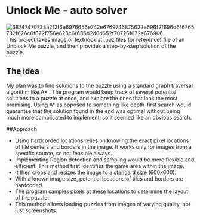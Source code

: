 # Unlock Me - auto solver
![68747470733a2f2f6e6976656e742e6769746875622e696f2f696d616765732f626c6f672f756e626c6f636b2d6d652f70726f672e676966](https://github.com/galax19ksh/Unblock-Me-Puzzle/assets/112553872/6f29294c-3d28-4a32-99ff-f4efc8e8bcb6)
This project takes image or text(look at .puz files for reference) file of an Unblock Me puzzle, and then provides a step-by-step solution of the puzzle.

## The idea 
My plan was to find solutions to the puzzle using a standard graph traversal algorithm like A* . The program would keep track of several potential solutions to a puzzle at once, and explore the ones that look the most promising. Using A* as opposed to something like depth-first search would guarantee that the solution found in the end was optimal without being much more complicated to implement, so it seemed like an obvious search.

##Approach
* Using hardcorded locations relies on knowing the exact pixel locations of tile centers and borders in the image. It works only for images from a specific source, so not feasible always.
* Implementing Region detection and sampling would be more flexible and efficient. This method first identifies the game area within the image.
* It then crops and resizes the image to a standard size (600x600).
* With a known image size, potential locations of tiles and borders are hardcoded.
* The program samples pixels at these locations to determine the layout of the puzzle.
* This method allows loading puzzles from images of varying quality, not just screenshots.
